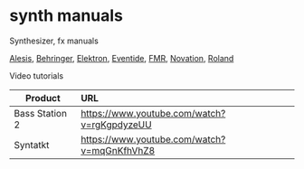 # synth manuals

Synthesizer, fx manuals

[Alesis](../../tree/master/alesis/),
[Behringer](../../tree/master/behringer/),
[Elektron](../../tree/master/elektron/),
[Eventide](../../tree/master/eventide/),
[FMR](../../tree/master/fmr/),
[Novation](../../tree/master/novation/),
[Roland](../../tree/master/roland/)

Video tutorials

| Product        | URL                                         |
| -------------- |:--------------------------------------------|
| Bass Station 2 | https://www.youtube.com/watch?v=rgKgpdyzeUU |
| Syntatkt       | https://www.youtube.com/watch?v=mqGnKfhVhZ8 |
